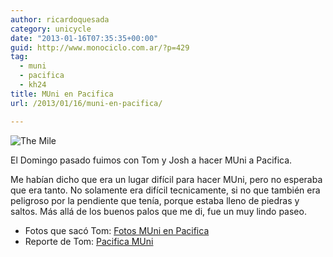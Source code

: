 ```yaml
---
author: ricardoquesada
category: unicycle
date: "2013-01-16T07:35:35+00:00"
guid: http://www.monociclo.com.ar/?p=429
tag:
  - muni
  - pacifica
  - kh24
title: MUni en Pacifica
url: /2013/01/16/muni-en-pacifica/

---
```

![The Mile](/images/muni-en-pacifica.jpg)

El Domingo pasado fuimos con Tom y Josh a hacer MUni a Pacifica.

Me habían dicho que era un lugar difícil para hacer MUni, pero no esperaba que era tanto.
No solamente era difícil tecnicamente, si no que también era peligroso por la pendiente que tenía, porque estaba lleno de piedras y saltos.
Más allá de los buenos palos que me di, fue un muy lindo paseo.

- Fotos que sacó Tom: [Fotos MUni en Pacifica](http://www.flickr.com/photos/tholub/sets/72157632523869041/)
- Reporte de Tom: [Pacifica MUni](http://berkeleyunicycling.org/2013/01/15/pacifica-muni-2/)
